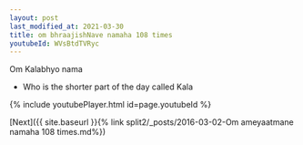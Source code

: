 ```yaml
---
layout: post
last_modified_at: 2021-03-30
title: om bhraajishNave namaha 108 times
youtubeId: WVsBtdTVRyc
---
```

 
 
Om Kalabhyo nama 
 
 -  Who is the shorter part of the day called Kala 
 
  
 
  
 
 
 
 
 
 


{% include youtubePlayer.html id=page.youtubeId %}
 
[Next]({{ site.baseurl }}{% link  split2/_posts/2016-03-02-Om ameyaatmane namaha 108 times.md%})
 
